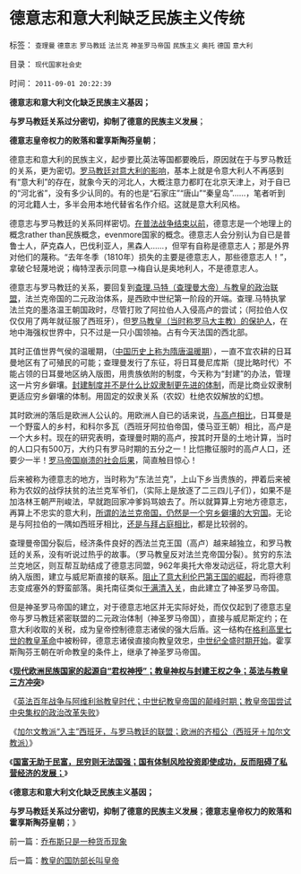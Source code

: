 # 德意志和意大利缺乏民族主义传统

标签： `查理曼` `德意志` `罗马教廷` `法兰克` `神圣罗马帝国` `民族主义` `奥托` `德国` `意大利` 

目录： `现代国家社会史`

时间： `2011-09-01 20:22:39`

**德意志和意大利文化缺乏民族主义基因；**

**与罗马教廷关系过分密切，抑制了德意的民族主义发展**；

**德意志皇帝权力的败落和霍享斯陶芬皇朝**；

德意志和意大利的民族主义，起步要比英法等国都要晚后，原因就在于与罗马教廷的关系，更为密切。[罗马教廷对意大利的影响](../../../2011/3/13/意大利爱国主义和西班牙佛朗哥.md)，基本上就是令意大利人不再感到有“意大利”的存在，就象今天的河北人，大概注意力都盯在北京天津上，对于自已的“河北省”，没有多少认同的。有的也是“石家庄”“唐山”“秦皇岛”……，笔者听到的河北籍人士，多半会用本地代替省名作介绍。这就是意大利风格。

德意志与罗马教廷的关系同样密切。[在普法战争结束以前](../../../2011/3/12/“妖魔化希特勒”掩盖了危险的社会规律.md)，德意志是一个地理上的概念rather than民族概念，evenmore国家的概念。德意志人会分别认为自已是普鲁士人，萨克森人，巴伐利亚人，黑森人……，但罕有自称是德意志人；那是外界对他们的蔑称。“去年冬季（1810年）损失的主要是德意志人，那些德意志人！”，拿破仑轻蔑地说；梅特涅表示同意——>梅自认是奥地利人，不是德意志人。

德意志与罗马教廷的关系，要回复到[查理.马特（查理曼大帝）与教皇的政治联盟](../../../2010/5/24/法兰克“封建”因生产力大倒退.md)，法兰克帝国的二元政治体系，是西欧中世纪第一阶段的开端。查理.马特执掌法兰克的墨洛温王朝国政时，尽管打败了阿拉伯人入侵高卢的尝试；（阿拉伯人仅仅仅用了两年就征服了西班牙），但[罗马教皇（当时称罗马大主教）的保护人](../../../2010/5/23/基督教罗马帝国在阿拉伯征服阴影下分裂.md)，在地中海强权世界中，只不过是一只小国领袖。占有今天法国的西北部。

其时正值世界气侯的温暖期，（[中国历史上称为隋唐温暖期](../../../2010/4/18/美洲文明摇篮是尤卡坦并且多次夭折.md)），一直不宜农耕的日耳曼地区有了可殖民的可能；查理曼发行了东征，将日耳曼尼库斯（提比略时代）不能占领的日耳曼地区纳入版图，用贵族依附的制度，今天称为“封建”的办法，管理这一片穷乡僻壤。[封建制度并不是什么比奴隶制更先进的体制](../../../2011/7/23/奴隶制的生存危难环境中的积极意义.md)，而是比商业奴隶制更适应穷乡僻壤的体制。用固定的奴隶关系（农奴）杜绝农奴解放的幻想。

其时欧洲的落后是欧洲人公认的。用欧洲人自已的话来说，[与高卢相比](../../../2010/12/6/西罗马的采邑化和东罗马的行省化.md)，日耳曼是一个野蛮人的乡村，和科尔多瓦（西班牙阿拉伯帝国，倭马亚王朝）相比，高卢是一个大乡村。现在的研究表明，查理曼时期的高卢，按其时开垦的土地计算，当时的人口只有500万，大约只有罗马时期的五分之一！比恺撒征服时的高卢人口，还要少一半！[罗马帝国崩溃的社会后果](../../../2010/11/10/罗马崩溃是基督教入主的代价.md)，简直触目惊心！

后来被称为德意志的地方，当时称为“东法兰克”，上山下乡当贵族的，押着后来被称为农奴的战俘扶贫的法兰克军爷们，（实际上是放逐了二三四儿子们），如果不是加洛林王朝严刑峻法，早就跑回家冲爹妈骂娘去了。所以就算算上穷地方德意志，再算上不忠实的意大利，[所谓的法兰克帝国，仍然是一个穷乡僻壤的大穷国](../../../2010/5/24/法兰克人的帝国从来没有存在过.md)。无论是与阿拉伯的一隅如西班牙相比，[还是与拜占庭相比](../../../2010/12/18/拜占庭是出口导向屯积外汇货币国际化的帝国.md)，都是比较弱的。

查理曼帝国分裂后，经济条件良好的西法兰克王国（高卢）越来越独立，和罗马教廷的关系，没有听说过热乎的故事。（罗马教皇反对法兰克帝国分裂）。贫穷的东法兰克地区，则互帮互助结成了德意志同盟，962年奥托大帝发动远征，将北意大利纳入版图，建立与威尼斯直接的联系。[阻止了意大利伦巴第王国的崛起](../../../2011/3/13/意大利的国父的拿破仑王朝.md)，而将德意志变成塞外的野蛮部落。奥托南征类似[于满清入关](../../../2008/11/2/现代历史学观，和现代历史学家.md)，由此建立了神圣罗马帝国。

但是神圣罗马帝国的建立，对于德意志地区并无实际好处，而仅仅起到了德意志皇帝与罗马教廷紧密联盟的二元政治体制（神圣罗马帝国），直接与威尼斯定约；在意大利收取的关税，成为皇帝控制德意志诸侯的强大后盾。这一结构在[格利高里七世的教皇革命](../../../2011/1/23/五四愚昧精神和中世纪道德法庭.md)中被粉碎，德意志诸侯直接向教皇效忠，[中世纪全盛时期开始](../../../2011/8/26/基督教对高利贷和投机的偏见.md)。霍享斯陶芬王朝在听命教皇的条件上，继承了神圣罗马帝国。

《[**现代欧洲民族国家的起源自“君权神授”；教皇神权与封建王权之争；英法与教皇三方冲突**](../../../2011/8/31/君权神授的进步性，法国式的“为人民服务”.md)》

《[英法百年战争与阿维利翁教皇时代；中世纪教皇帝国的颠峰时期；教皇帝国尝试中央集权的政治改革失败](../../../2011/8/31/英法百年战争与阿维利翁教皇时代.md)》

《[加尔文教派“入主”西班牙，与罗马教廷的联盟；欧洲的齐桓公（西班牙＋加尔文教派）](../../../2011/8/31/加尔文教派入主西班牙，欧洲的齐桓公！.md)》

《[**国富无助于民富，民穷则无法国强；国有体制风险投资即使成功，反而阻碍了私营经济的发展；**](../../../2011/8/31/比新加坡更成功的葡萄牙很失败.md)》

《**德意志和意大利文化缺乏民族主义基因；**

**与罗马教廷关系过分密切，抑制了德意的民族主义发展**；**德意志皇帝权力的败落和霍享斯陶芬皇朝**；》



前一篇：[乔布斯只是一种货币现象](../../../2011/9/1/乔布斯只是一种货币现象.md)

后一篇：[教皇的国防部长叫皇帝](../../../2011/9/1/教皇的国防部长叫皇帝.md)